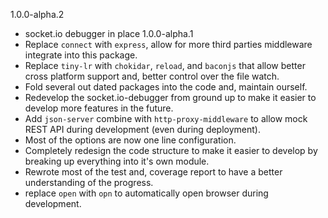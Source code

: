1.0.0-alpha.2
* socket.io debugger in place
1.0.0-alpha.1
* Replace `connect` with `express`, allow for more third parties middleware integrate into this package.
* Replace `tiny-lr` with `chokidar`, `reload`, and `baconjs` that allow better cross platform support and, better control over the file watch.
* Fold several out dated packages into the code and, maintain ourself.
* Redevelop the socket.io-debugger from ground up to make it easier to develop more features in the future.
* Add `json-server` combine with `http-proxy-middleware` to allow mock REST API during development (even during deployment).
* Most of the options are now one line configuration.
* Completely redesign the code structure to make it easier to develop by breaking up everything into it's own module.
* Rewrote most of the test and, coverage report to have a better understanding of the progress.
* replace `open` with `opn` to automatically open browser during development.

